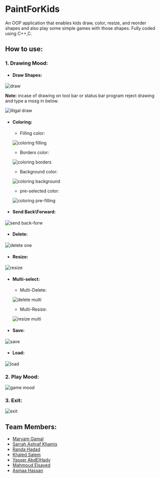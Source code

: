 # PaintForKids
An OOP application that enables kids draw, color, resize, and reorder shapes and also play some simple games with those shapes. Fully coded using C++,C. 

## How to use:
### 1. Drawing Mood:

  - #### Draw Shapes:
  
  ![draw](https://user-images.githubusercontent.com/42186759/152617145-53e219de-139f-49ac-b4a7-935fec0e05f5.gif)
  
  **Note:** incase of drawing on tool bar or status bar program reject drawing and type a mssg in below.
  
  ![illigal draw](https://user-images.githubusercontent.com/42186759/152617820-d3139ebc-f935-4f55-ae18-61bfa097ca7c.gif)

  - #### Coloring:
  
    - Filling color:
    
    ![coloring filling](https://user-images.githubusercontent.com/42186759/152617190-2b93522d-07e4-42db-a33f-049d8b152af9.gif)
    
    - Borders color:
    
    ![coloring borders](https://user-images.githubusercontent.com/42186759/152617287-ac2e2b85-db00-4d14-869c-2ff99e456a54.gif)
    
    - Background color:
    
    ![coloring background](https://user-images.githubusercontent.com/42186759/152617300-b8890fe5-1f44-4a0b-a14c-dc337e1004e7.gif)
    
    - pre-selected color:
    
    ![coloring pre-filling](https://user-images.githubusercontent.com/42186759/152617311-575fb170-aaaa-4853-be7f-3c0bec687dcf.gif)
  
  - #### Send Back\Forward:
  
  ![send back-forw](https://user-images.githubusercontent.com/42186759/152617333-9d0521fe-d760-4b7a-9a7e-ed394bb046f1.gif)
  
  - #### Delete:
  
  ![delete one](https://user-images.githubusercontent.com/42186759/152617340-bc081de9-d9c4-44b0-abc6-37896d7b09d2.gif)
  
  - #### Resize:
  
  ![resize](https://user-images.githubusercontent.com/42186759/152617354-5b5e0cd5-ad2f-40c5-b5c5-5b29f5be209e.gif)
  
  - #### Multi-select:
    
    - Multi-Delete:
    
    ![delete multi](https://user-images.githubusercontent.com/42186759/152617464-60f554e0-3c09-4be0-b310-2007d0af8795.gif)
    
    - Multi-Resize:
    
    ![resize multi](https://user-images.githubusercontent.com/42186759/152617481-646c7951-8e70-4fb2-85d0-1cf0f958a3ce.gif)
  
  - #### Save:
  
  ![save](https://user-images.githubusercontent.com/42186759/152617550-93b78ce1-345f-45df-a573-39907547a915.gif)
  
  - #### Load:
  
  ![load](https://user-images.githubusercontent.com/42186759/152617568-aa4bfd50-9b08-40bd-b6b7-85c4a3afa74d.gif)
  
### 2. Play Mood:

![game mood](https://user-images.githubusercontent.com/42186759/152617591-a813bb52-9722-485b-ba14-9ac62ff40839.gif)

### 3. Exit:

![exit](https://user-images.githubusercontent.com/42186759/152617103-1be5da71-d2ce-49e8-9fa4-104690eb557b.gif)

## Team Members:
- [Maryam Gamal](https://github.com/MaryamJamal89)
- [Sarrah Ashraf Khamis](https://github.com/SarrahAshrafKhamis)
- [Randa Hadad](https://github.com/RandaHadad)
- [Khaled Salem](https://github.com/k7aled1)
- [Yasser AbdElHady](https://github.com/Yasser-Abd-El-Hady)
- [Mahmoud Elsayed](https://github.com/Mahmoud305Elsayed)
- [Asmaa Hassan](https://github.com/AsmaaHassanHamza2022)
